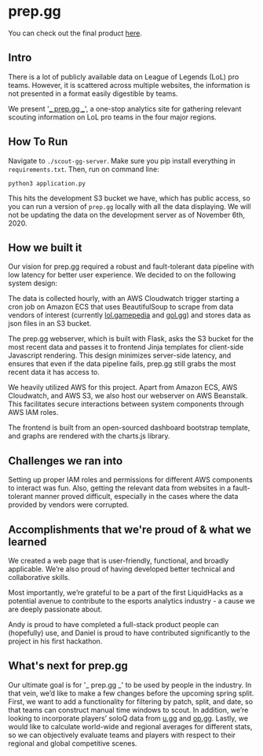 # prep.gg

You can check out the final product [here](www.prep.gg).

## Intro

There is a lot of publicly available data on League of Legends (LoL) pro teams. However, it is scattered across multiple websites, the information is not presented in a format easily digestible by teams.

We present '[_ prep.gg _](www.prep.gg)', a one-stop analytics site for gathering relevant scouting information on LoL pro teams in the four major regions.

## How To Run

Navigate to `./scout-gg-server`. Make sure you pip install everything in `requirements.txt`. Then, run on command line:

```
python3 application.py
```

This hits the development S3 bucket we have, which has public access, so you can run a version of `prep.gg` locally with all the data displaying. We will not be updating the data on the development server as of November 6th, 2020.

## How we built it

Our vision for prep.gg required a robust and fault-tolerant data pipeline with low latency for better user experience. We decided to on the following system design:

The data is collected hourly, with an AWS Cloudwatch trigger starting a cron job on Amazon ECS that uses BeautifulSoup to scrape from data vendors of interest (currently [lol.gamepedia](https://lol.gamepedia.com/League_of_Legends_Esports_Wiki) and [gol.gg](https://gol.gg/esports/home/)) and stores data as json files in an S3 bucket. 

The prep.gg webserver, which is built with Flask, asks the S3 bucket for the most recent data and passes it to frontend Jinja templates for client-side Javascript rendering. This design minimizes server-side latency, and ensures that even if the data pipeline fails, prep.gg still grabs the most recent data it has access to.  

We heavily utilized AWS for this project. Apart from Amazon ECS, AWS Cloudwatch, and AWS S3, we also host our webserver on AWS Beanstalk. This facilitates secure interactions between system components through AWS IAM roles.

The frontend is built from an open-sourced dashboard bootstrap template, and graphs are rendered with the charts.js library.



## Challenges we ran into

Setting up proper IAM roles and permissions for different AWS components to interact was fun.  Also, getting the relevant data from websites in a fault-tolerant manner proved difficult, especially in the cases where the data provided by vendors were corrupted. 





## Accomplishments that we're proud of & what we learned

We created a web page that is user-friendly, functional, and broadly applicable. We’re also proud of having developed better technical and collaborative skills.

Most importantly, we’re grateful to be a part of the first LiquidHacks as a potential avenue to contribute to the esports analytics industry - a cause we are deeply passionate about.

Andy is proud to have completed a full-stack product people can (hopefully) use, and Daniel is proud to have contributed significantly to the project in his first hackathon.


## What's next for prep.gg

Our ultimate goal is for '_ prep.gg _' to be used by people in the industry. In that vein, we’d like to make a few changes before the upcoming spring split. First, we want to add a functionality for filtering by patch, split, and date, so that teams can construct manual time windows to scout. In addition, we’re looking to incorporate players’ soloQ data from [u.gg](https://u.gg) and [op.gg](https://op.gg). Lastly, we would like to calculate world-wide and regional averages for different stats, so we can objectively evaluate teams and players with respect to their regional and global competitive scenes.
